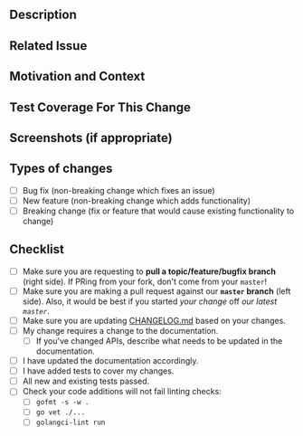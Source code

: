 <!-- Provide a general summary of your changes in the Title above -->

## Description
<!-- Describe your changes in detail -->

## Related Issue
<!-- If suggesting a new feature or change, please discuss it in an issue first -->
<!-- If fixing a bug, there should be an issue describing it with steps to reproduce -->
<!-- Please link to the issue here -->

## Motivation and Context
<!-- Why is this change required? What problem does it solve? -->

## Test Coverage For This Change
<!-- Please describe in detail how you manually tested your changes, and where any automated test coverage was added/updated -->
<!-- Include details of your testing environment, and the tests you ran to see how your change affects other areas of the code, etc. -->

## Screenshots (if appropriate)

## Types of changes
<!-- What types of changes does your code introduce? Put an `x` in all the boxes that apply: -->
- [ ] Bug fix (non-breaking change which fixes an issue)
- [ ] New feature (non-breaking change which adds functionality)
- [ ] Breaking change (fix or feature that would cause existing functionality to change)

## Checklist
<!-- Go over all the following points, and put an `x` in all the boxes that apply -->
<!-- If you're unsure about any of these, don't hesitate to ask; we're here to help! -->
- [ ] Make sure you are requesting to **pull a topic/feature/bugfix branch** (right side). If PRing from your fork, don't come from your `master`!
- [ ] Make sure you are making a pull request against our **`master` branch** (left side). Also, it would be best if you started *your change* off *our latest `master`*.
- [ ] Make sure you are updating [CHANGELOG.md](../CHANGELOG.md) based on your changes.
- [ ] My change requires a change to the documentation.
  - [ ] If you've changed APIs, describe what needs to be updated in the documentation.
- [ ] I have updated the documentation accordingly.
- [ ] I have added tests to cover my changes.
- [ ] All new and existing tests passed.
- [ ] Check your code additions will not fail linting checks:
  - [ ] `gofmt -s -w .`
  - [ ] `go vet ./...`
  - [ ] `golangci-lint run`
